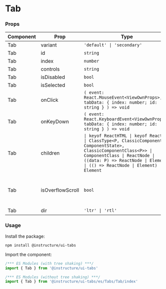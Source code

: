 # Tab



### Props

| Component | Prop | Type | Required | Default | Description |
|-----------|------|------|----------|---------|-------------|
| Tab | variant | `'default' \| 'secondary'` | No | `'default'` |  |
| Tab | id | `string` | Yes | - |  |
| Tab | index | `number` | Yes | - |  |
| Tab | controls | `string` | Yes | - |  |
| Tab | isDisabled | `bool` | No | `false` |  |
| Tab | isSelected | `bool` | No | `false` |  |
| Tab | onClick | `( event: React.MouseEvent<ViewOwnProps>, tabData: { index: number; id: string } ) => void` | No | - |  |
| Tab | onKeyDown | `( event: React.KeyboardEvent<ViewOwnProps>, tabData: { index: number; id: string } ) => void` | No | - |  |
| Tab | children | `\| keyof ReactHTML \| keyof ReactSVG \| ClassType<P, ClassicComponent<P, ComponentState>, ClassicComponentClass<P>> \| ComponentClass \| ReactNode \| ((data: P) => ReactNode \| Element) \| (() => ReactNode \| Element) \| Element` | No | - |  |
| Tab | isOverflowScroll | `bool` | No | - | Whether tabOverflow prop in Tabs is set to 'scroll'. |
| Tab | dir | `'ltr' \| 'rtl'` | No | - |  |

### Usage

Install the package:

```shell
npm install @instructure/ui-tabs
```

Import the component:

```javascript
/*** ES Modules (with tree shaking) ***/
import { Tab } from '@instructure/ui-tabs'

/*** ES Modules (without tree shaking) ***/
import { Tab } from '@instructure/ui-tabs/es/Tabs/Tab/index'
```

